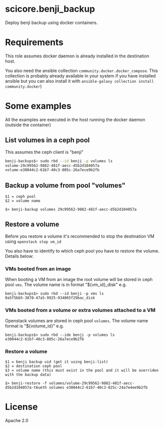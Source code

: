 # scicore.benji_backup

Deploy benji backup using docker containers. 


# Requirements

This role assumes docker daemon is already installed in the destination host.

You also need the ansible collection `community.docker.docker_compose`. This collection
is probably already available in your system if you have installed ansible but you can 
also install it with `ansible-galaxy collection install community.docker`)


# Some examples

All the examples are executed in the host running the docker daemon (outside the container)

## List volumes in a ceph pool

This assumes the ceph client is "benji"

```bash
benji-backups$> sudo rbd --id benji -p volumes ls
volume-29c99562-9882-481f-aecc-d5b2d104057a
volume-e30044c2-61b7-40c3-805c-26a7ece9b2fb
```
## Backup a volume from pool "volumes"

```
$1 = ceph pool
$2 = volume name

$> benji-backup volumes 29c99562-9882-481f-aecc-d5b2d104057a
```

## Restore a volume 

Before you restore a volume it's recommended to stop the destination VM using `openstack stop vm_id`

You also have to identify to which ceph pool you have to restore the volume. Details below:

### VMs booted from an image

When booting a VM from an image the root volume will be stored in ceph pool `vms`. The volume name
is in format "${vm_id}_disk" e.g. 
```
benji-backups$> sudo rbd --id benji -p vms ls
0a5f5bb5-3870-47a5-9925-934065f29bac_disk
```

### VMs booted from a volume or extra volumes attached to a VM

Openstack volumes are stored in ceph pool `volumes`. The volume name format is "${volume_id}" e.g.
```
benji-backups$> sudo rbd --ide benji -p volumes ls
e30044c2-61b7-40c3-805c-26a7ece9b2fb

```

### Restore a volume 

```
$1 = benji backup uid (get it using benji-list)
$2 = destination ceph pool
$3 = volume name (this must exist in the pool and it will be overriden with the backup data)

$> benji-restore -f volumes/volume-29c99562-9882-481f-aecc-d5b2d104057a-t6ueth volumes e30044c2-61b7-40c3-825c-24a7e4ee9b2fb
```

# License

Apache 2.0
